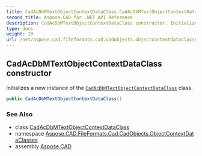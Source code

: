 ```yaml
---
title: CadAcDbMTextObjectContextDataClass.CadAcDbMTextObjectContextDataClass
second_title: Aspose.CAD for .NET API Reference
description: CadAcDbMTextObjectContextDataClass constructor. Initializes a new instance of the CadAcDbMTextObjectContextDataClass class
type: docs
weight: 10
url: /net/aspose.cad.fileformats.cad.cadobjects.objectcontextdataclasses/cadacdbmtextobjectcontextdataclass/cadacdbmtextobjectcontextdataclass/
---
```

## CadAcDbMTextObjectContextDataClass constructor

Initializes a new instance of the [`CadAcDbMTextObjectContextDataClass`](../) class.

```csharp
public CadAcDbMTextObjectContextDataClass()
```

### See Also

* class [CadAcDbMTextObjectContextDataClass](../)
* namespace [Aspose.CAD.FileFormats.Cad.CadObjects.ObjectContextDataClasses](../../cadacdbmtextobjectcontextdataclass/)
* assembly [Aspose.CAD](../../../)


